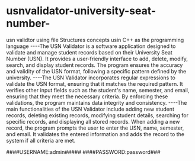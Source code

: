 # usnvalidator-university-seat-number-
usn validtor using file Structures  concepts usin C++ as the programming language
----The USN Validator is a software application designed to validate and manage student records based
on their University Seat Number (USN). It provides a user-friendly interface to add, delete, modify,
search, and display student records. The program ensures the accuracy and validity of the USN format,
following a specific pattern defined by the university.
----The USN Validator incorporates regular expressions to validate the USN format, ensuring that it
matches the required pattern. It verifies other input fields such as the student's name, semester, and
email, ensuring that they meet the necessary criteria. By enforcing these validations, the program
maintains data integrity and consistency.
----The main functionalities of the USN Validator include adding new student records, deleting existing
records, modifying student details, searching for specific records, and displaying all stored records.
When adding a new record, the program prompts the user to enter the USN, name, semester, and email.
It validates the entered information and adds the record to the system if all criteria are met. 


####USERNAME:admin#####
####PASSWORD:password###
